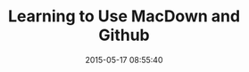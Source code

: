 ---
layout: post
title:  "Learning to Use MacDown and Github"
date:   2015-05-17 08:55:40
categories: blog
---